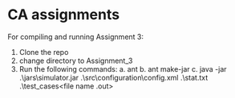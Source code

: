 # CA assignments
For compiling and running Assignment 3:
1. Clone the repo
2. change directory to Assignment_3
3. Run the following commands:
     a. ant
     b. ant make-jar
     c. java -jar .\jars\simulator.jar .\src\configuration\config.xml .\stat.txt .\test_cases<file name .out>
